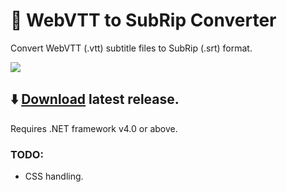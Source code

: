 # 🔄 WebVTT to SubRip Converter
Convert WebVTT (.vtt) subtitle files to SubRip (.srt) format.

![](https://i.imgur.com/6eYiTdG.png)

## ⬇️ [Download](https://github.com/AhmedOS/VTT-to-SRT-Converter/releases/download/v2.1/WebVTT.to.SubRip.Converter.zip) latest release.
Requires .NET framework v4.0 or above.

### TODO:
- CSS handling.
